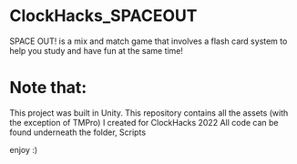 # ClockHacks_SPACEOUT
SPACE OUT! is a mix and match game that involves a flash card system to help you study and have fun at the same time!

# Note that:
This project was built in Unity.
This repository contains all the assets (with the exception of TMPro) I created for ClockHacks 2022
All code can be found underneath the folder, Scripts

enjoy :)
